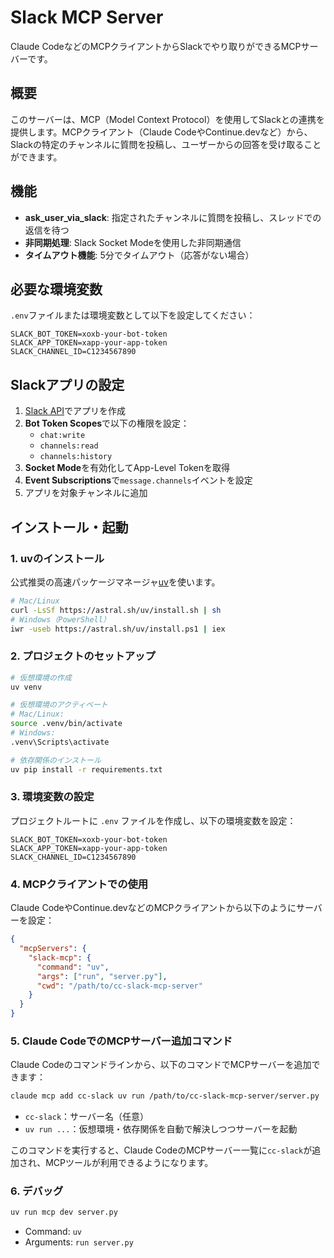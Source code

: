 # Slack MCP Server

Claude CodeなどのMCPクライアントからSlackでやり取りができるMCPサーバーです。

## 概要

このサーバーは、MCP（Model Context Protocol）を使用してSlackとの連携を提供します。MCPクライアント（Claude CodeやContinue.devなど）から、Slackの特定のチャンネルに質問を投稿し、ユーザーからの回答を受け取ることができます。

## 機能

- **ask_user_via_slack**: 指定されたチャンネルに質問を投稿し、スレッドでの返信を待つ
- **非同期処理**: Slack Socket Modeを使用した非同期通信
- **タイムアウト機能**: 5分でタイムアウト（応答がない場合）

## 必要な環境変数

`.env`ファイルまたは環境変数として以下を設定してください：

```.env
SLACK_BOT_TOKEN=xoxb-your-bot-token
SLACK_APP_TOKEN=xapp-your-app-token
SLACK_CHANNEL_ID=C1234567890
```

## Slackアプリの設定

1. [Slack API](https://api.slack.com/apps)でアプリを作成
2. **Bot Token Scopes**で以下の権限を設定：
   - `chat:write`
   - `channels:read`
   - `channels:history`
3. **Socket Mode**を有効化してApp-Level Tokenを取得
4. **Event Subscriptions**で`message.channels`イベントを設定
5. アプリを対象チャンネルに追加

## インストール・起動

### 1. uvのインストール

公式推奨の高速パッケージマネージャ[uv](https://github.com/astral-sh/uv)を使います。

```bash
# Mac/Linux
curl -LsSf https://astral.sh/uv/install.sh | sh
# Windows（PowerShell）
iwr -useb https://astral.sh/uv/install.ps1 | iex
```

### 2. プロジェクトのセットアップ

```bash
# 仮想環境の作成
uv venv

# 仮想環境のアクティベート
# Mac/Linux:
source .venv/bin/activate
# Windows:
.venv\Scripts\activate

# 依存関係のインストール
uv pip install -r requirements.txt
```

### 3. 環境変数の設定

プロジェクトルートに `.env` ファイルを作成し、以下の環境変数を設定：

```.env
SLACK_BOT_TOKEN=xoxb-your-bot-token
SLACK_APP_TOKEN=xapp-your-app-token
SLACK_CHANNEL_ID=C1234567890
```

### 4. MCPクライアントでの使用

Claude CodeやContinue.devなどのMCPクライアントから以下のようにサーバーを設定：

```json
{
  "mcpServers": {
    "slack-mcp": {
      "command": "uv",
      "args": ["run", "server.py"],
      "cwd": "/path/to/cc-slack-mcp-server"
    }
  }
}
```

### 5. Claude CodeでのMCPサーバー追加コマンド

Claude Codeのコマンドラインから、以下のコマンドでMCPサーバーを追加できます：

```bash
claude mcp add cc-slack uv run /path/to/cc-slack-mcp-server/server.py
```

- `cc-slack`：サーバー名（任意）
- `uv run ...`：仮想環境・依存関係を自動で解決しつつサーバーを起動

このコマンドを実行すると、Claude CodeのMCPサーバー一覧に`cc-slack`が追加され、MCPツールが利用できるようになります。

### 6. デバッグ

```bash
uv run mcp dev server.py
```

- Command: `uv`
- Arguments: `run server.py`
